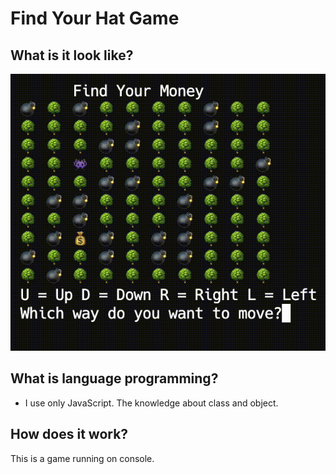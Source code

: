 # Find Your Hat Game
## What is it look like?
![My Project Demo](find-your-hat.gif)
## What is language programming?
- I use only JavaScript. The knowledge about class and object.
## How does it work?
This is a game running on console.
